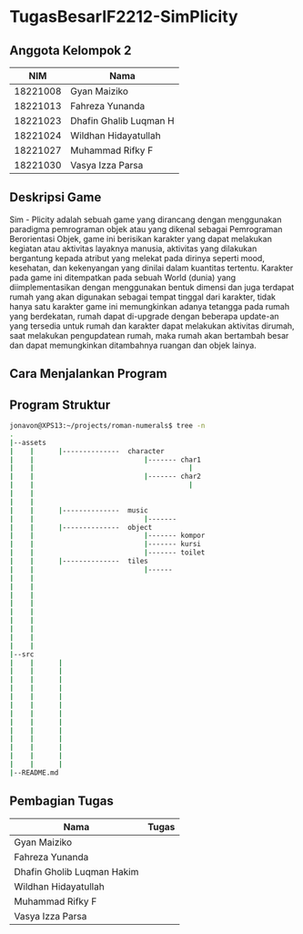 # TugasBesarIF2212-SimPlicity


## Anggota Kelompok 2
| NIM         | Nama                      |
| ----------- | ------------------------- |
| 18221008    | Gyan Maiziko              |
| 18221013    | Fahreza Yunanda           |
| 18221023    | Dhafin Ghalib Luqman H    |
| 18221024    | Wildhan Hidayatullah      |
| 18221027    | Muhammad Rifky F          |
| 18221030    | Vasya Izza Parsa          |

## Deskripsi Game 

Sim - Plicity adalah sebuah game yang dirancang dengan menggunakan paradigma pemrograman objek atau yang dikenal sebagai Pemrograman Berorientasi Objek, game ini berisikan karakter yang dapat melakukan kegiatan atau aktivitas layaknya manusia, aktivitas yang dilakukan bergantung kepada atribut yang melekat pada dirinya seperti mood, kesehatan, dan kekenyangan yang dinilai dalam kuantitas tertentu. Karakter pada game ini ditempatkan pada sebuah World (dunia) yang diimplementasikan dengan menggunakan bentuk dimensi dan juga terdapat rumah yang akan digunakan sebagai tempat tinggal dari karakter, tidak hanya satu karakter game ini memungkinkan adanya tetangga pada rumah yang berdekatan, rumah dapat di-upgrade dengan beberapa update-an yang tersedia untuk rumah dan karakter dapat melakukan aktivitas dirumah, saat melakukan pengupdatean rumah, maka rumah akan bertambah besar dan dapat memungkinkan ditambahnya ruangan dan objek lainya. 

## Cara Menjalankan Program 

## Program Struktur
```bash
jonavon@XPS13:~/projects/roman-numerals$ tree -n
.
|--assets
|    |      |--------------  character
|    |                           |------- char1
|    |                                      |
|    |                           |------- char2
|    |                                      | 
|    |                                   
|    |                                   
|    |      |--------------  music
|    |                           |------- 
|    |      |--------------  object
|    |                           |------- kompor 
|    |                           |------- kursi 
|    |                           |------- toilet 
|    |      |--------------  tiles
|    |                           |------
|    |      
|    |      
|    |     
|    |      
|    |      
|    |      
|    |      
|    |     
|    |      
|--src
|    |      |
|    |      |
|    |      |
|    |      |
|    |      |
|    |      |
|    |      |
|    |      |
|    |      |
|    |      |
|    |      |
|    |      |
|    |      |
|--README.md
```

## Pembagian Tugas 

|  Nama                            | Tugas                                |
| -------------------------------- | ------------------------------------ |
| Gyan Maiziko                     |                                      |
| Fahreza Yunanda                  |                                      |
| Dhafin Gholib Luqman Hakim       |                                      |
| Wildhan Hidayatullah             |                                      |
| Muhammad Rifky F                 |                                      |
| Vasya Izza Parsa                 |                                      |
